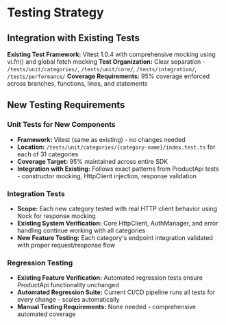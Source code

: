 # Testing Strategy

## Integration with Existing Tests
**Existing Test Framework:** Vitest 1.0.4 with comprehensive mocking using vi.fn() and global fetch mocking
**Test Organization:** Clear separation - `/tests/unit/categories/`, `/tests/unit/core/`, `/tests/integration/`, `/tests/performance/`
**Coverage Requirements:** 95% coverage enforced across branches, functions, lines, and statements

## New Testing Requirements

### Unit Tests for New Components
- **Framework:** Vitest (same as existing) - no changes needed
- **Location:** `/tests/unit/categories/{category-name}/index.test.ts` for each of 31 categories  
- **Coverage Target:** 95% maintained across entire SDK
- **Integration with Existing:** Follows exact patterns from ProductApi tests - constructor mocking, HttpClient injection, response validation

### Integration Tests
- **Scope:** Each new category tested with real HTTP client behavior using Nock for response mocking
- **Existing System Verification:** Core HttpClient, AuthManager, and error handling continue working with all categories
- **New Feature Testing:** Each category's endpoint integration validated with proper request/response flow

### Regression Testing
- **Existing Feature Verification:** Automated regression tests ensure ProductApi functionality unchanged
- **Automated Regression Suite:** Current CI/CD pipeline runs all tests for every change - scales automatically
- **Manual Testing Requirements:** None needed - comprehensive automated coverage
